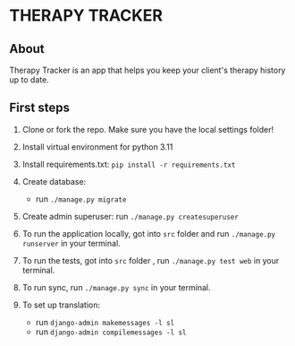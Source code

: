 # THERAPY TRACKER

## About
Therapy Tracker is an app that helps you keep your client's therapy history up to date.

## First steps
1. Clone or fork the repo. Make sure you have the local settings folder!
2. Install virtual environment for python 3.11
3. Install requirements.txt: `pip install -r requirements.txt`
4. Create database:
   - run `./manage.py migrate`

5. Create admin superuser: run `./manage.py createsuperuser`
6. To run the application locally, got into `src` folder and run `./manage.py runserver` in your terminal.
7. To run the tests, got into `src` folder , run `./manage.py test web` in your terminal.
8. To run sync, run `./manage.py sync` in your terminal.
9. To set up translation:
   - run `django-admin makemessages -l sl`
   - run `django-admin compilemessages -l sl`
